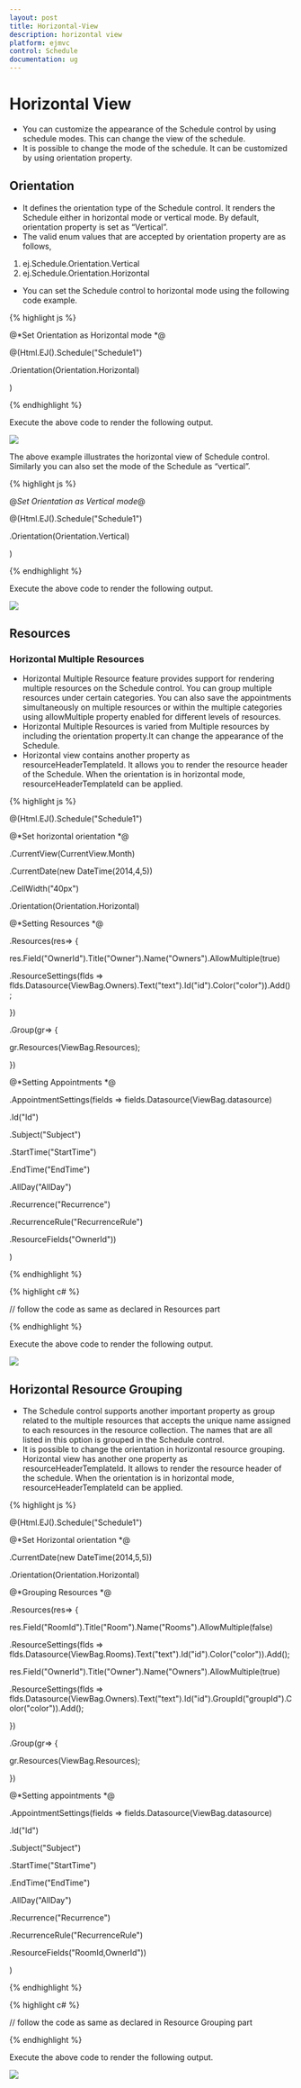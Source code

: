 ```yaml
---
layout: post
title: Horizontal-View
description: horizontal view
platform: ejmvc
control: Schedule
documentation: ug
---
```


# Horizontal View

* You can customize the appearance of the Schedule control by using schedule modes. This can change the view of the schedule. 
* It is possible to change the mode of the schedule. It can be customized by using orientation property.



## Orientation

* It defines the orientation type of the Schedule control. It renders the Schedule  either in horizontal mode or vertical mode. By default, orientation property is set as “Vertical”. 
* The valid enum values that are accepted by orientation property are as follows,
1. ej.Schedule.Orientation.Vertical
2. ej.Schedule.Orientation.Horizontal
* You can set the Schedule control to horizontal mode using the following code example.



{% highlight js %}



@*Set Orientation as Horizontal mode *@

@(Html.EJ().Schedule("Schedule1")

.Orientation(Orientation.Horizontal)

)

{% endhighlight %}

Execute the above code to render the following output.



![](Horizontal-View_images/Horizontal-View_img1.png)



The above example illustrates the horizontal view of Schedule control. Similarly you can also set the mode of the Schedule as “vertical”.



{% highlight js %}



@*Set Orientation as Vertical mode*@

@(Html.EJ().Schedule("Schedule1")

.Orientation(Orientation.Vertical)

)

{% endhighlight %}

Execute the above code to render the following output.

![](Horizontal-View_images/Horizontal-View_img2.png)



## Resources

### Horizontal Multiple Resources

* Horizontal Multiple Resource feature provides support for rendering multiple resources on the Schedule control. You can group multiple resources under certain categories. You can also save the appointments simultaneously on multiple resources or within the multiple categories using allowMultiple property enabled for different levels of resources.
* Horizontal Multiple Resources is varied from Multiple resources by including the orientation property.It can change the appearance of the Schedule.
* Horizontal view contains another property as resourceHeaderTemplateId. It allows you to render the resource header of the Schedule. When the orientation is in horizontal mode, resourceHeaderTemplateId can be applied.



{% highlight js %}

@(Html.EJ().Schedule("Schedule1")

@*Set horizontal orientation *@

.CurrentView(CurrentView.Month)

.CurrentDate(new DateTime(2014,4,5))

.CellWidth("40px")

.Orientation(Orientation.Horizontal)

@*Setting Resources *@

.Resources(res=> {

res.Field("OwnerId").Title("Owner").Name("Owners").AllowMultiple(true)

.ResourceSettings(flds => flds.Datasource(ViewBag.Owners).Text("text").Id("id").Color("color")).Add();

})

.Group(gr=> {

gr.Resources(ViewBag.Resources);

})

@*Setting Appointments *@

.AppointmentSettings(fields => fields.Datasource(ViewBag.datasource)

.Id("Id")

.Subject("Subject")

.StartTime("StartTime")

.EndTime("EndTime")

.AllDay("AllDay")

.Recurrence("Recurrence")

.RecurrenceRule("RecurrenceRule")

.ResourceFields("OwnerId"))



)

{% endhighlight %}

{% highlight c# %}

// follow the code as same as declared in Resources part

{% endhighlight %}


Execute the above code to render the following output.

![](Horizontal-View_images/Horizontal-View_img3.png)



## Horizontal Resource Grouping

* The Schedule control supports another important property as group related to the multiple resources that accepts the unique name assigned to each resources in the resource collection. The names that are all listed in this option is grouped in the Schedule control.
* It is possible to change the orientation in horizontal resource grouping. Horizontal view has another one property as resourceHeaderTemplateId. It allows to render the resource header of the schedule. When the orientation is in horizontal mode, resourceHeaderTemplateId can be applied.



{% highlight js %}



@(Html.EJ().Schedule("Schedule1")

@*Set Horizontal orientation *@

.CurrentDate(new DateTime(2014,5,5))

.Orientation(Orientation.Horizontal)

@*Grouping Resources *@

.Resources(res=> {

res.Field("RoomId").Title("Room").Name("Rooms").AllowMultiple(false)

.ResourceSettings(flds => flds.Datasource(ViewBag.Rooms).Text("text").Id("id").Color("color")).Add();

res.Field("OwnerId").Title("Owner").Name("Owners").AllowMultiple(true)

.ResourceSettings(flds => flds.Datasource(ViewBag.Owners).Text("text").Id("id").GroupId("groupId").Color("color")).Add();

})

.Group(gr=> {

gr.Resources(ViewBag.Resources);

})

@*Setting appointments *@

.AppointmentSettings(fields => fields.Datasource(ViewBag.datasource)

.Id("Id")

.Subject("Subject")

.StartTime("StartTime")

.EndTime("EndTime")

.AllDay("AllDay")

.Recurrence("Recurrence")

.RecurrenceRule("RecurrenceRule")

.ResourceFields("RoomId,OwnerId"))

)

{% endhighlight %}

{% highlight c# %}

// follow the code as same as declared in Resource Grouping  part

{% endhighlight %}

Execute the above code to render the following output.



![](Horizontal-View_images/Horizontal-View_img4.png)



